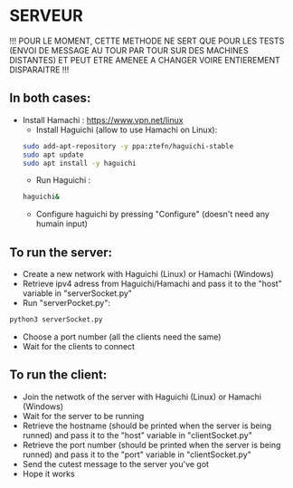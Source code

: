 # SERVEUR

!!! POUR LE MOMENT, CETTE METHODE NE SERT QUE POUR LES TESTS (ENVOI DE MESSAGE AU TOUR PAR TOUR SUR DES MACHINES DISTANTES) ET PEUT ETRE AMENEE A CHANGER VOIRE ENTIEREMENT DISPARAITRE !!!

In both cases:
-
- Install Hamachi : https://www.vpn.net/linux
  - Install Haguichi (allow to use Hamachi on Linux):  
  ```sh 
  sudo add-apt-repository -y ppa:ztefn/haguichi-stable
  sudo apt update
  sudo apt install -y haguichi
  ```
  - Run Haguichi :
  ```sh
  haguichi&
  ```
  - Configure haguichi by pressing "Configure" (doesn't need any humain input)
  
To run the server:
  -
  - Create a new network with Haguichi (Linux) or Hamachi (Windows)
  - Retrieve ipv4 adress from Haguichi/Hamachi and pass it to the "host" variable in "serverSocket.py"
  - Run "serverPocket.py":
  ```sh
  python3 serverSocket.py
  ```
  - Choose a port number (all the clients need the same)
  - Wait for the clients to connect

To run the client:
   -
   - Join the netwotk of the server with Haguichi (Linux) or Hamachi (Windows)
   - Wait for the server to be running
   - Retrieve the hostname (should be printed when the server is being runned) and pass it to the "host" variable in "clientSocket.py"
   - Retrieve the port number (should be printed when the server is being runned) and pass it to the "port" variable in "clientSocket.py"
   - Send the cutest message to the server you've got
   - Hope it works
